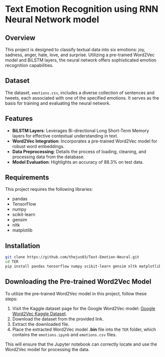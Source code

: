 # Text Emotion Recognition using RNN Neural Network model 

## Overview
This project is designed to classify textual data into six emotions: joy, sadness, anger, hate, love, and surprise. Utilizing a pre-trained Word2Vec model and BiLSTM layers, the neural network offers sophisticated emotion recognition capabilities.

## Dataset
The dataset, `emotions.csv`, includes a diverse collection of sentences and tweets, each associated with one of the specified emotions. It serves as the basis for training and evaluating the neural network.

## Features
- **BiLSTM Layers**: Leverages Bi-directional Long Short-Term Memory layers for effective contextual understanding in text.
- **Word2Vec Integration**: Incorporates a pre-trained Word2Vec model for robust word embeddings.
- **Data Preprocessing**: Details the process of loading, cleaning, and processing data from the database.
- **Model Evaluation**: Highlights an accuracy of 88.3% on test data.

## Requirements

This project requires the following libraries:

- pandas
- TensorFlow
- numpy
- scikit-learn
- gensim
- nltk
- matplotlib

## Installation
```bash
git clone https://github.com/thejus03/Text-Emotion-Neural.git
cd TER
pip install pandas tensorflow numpy scikit-learn gensim nltk matplotlib
```

## Downloading the Pre-trained Word2Vec Model

To utilize the pre-trained Word2Vec model in this project, follow these steps:

1. Visit the Kaggle dataset page for the Google Word2Vec model: [Google Word2Vec Kaggle Dataset](https://www.kaggle.com/datasets/sugataghosh/google-word2vec).
2. Download the dataset from the provided link.
3. Extract the downloaded file.
4. Place the extracted Word2Vec model **.bin** file into the `TER` folder, which contains the `emotions.ipynb` and `emotions.csv` files.

This will ensure that the Jupyter notebook can correctly locate and use the Word2Vec model for processing the data.



